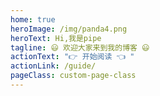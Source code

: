 ```yaml
---
home: true
heroImage: /img/panda4.png
heroText: Hi,我是pipe
tagline: 😃 欢迎大家来到我的博客 😃
actionText: "👉 开始阅读 👈 "
actionLink: /guide/
pageClass: custom-page-class
---
```

<Vssue :title="$title" />